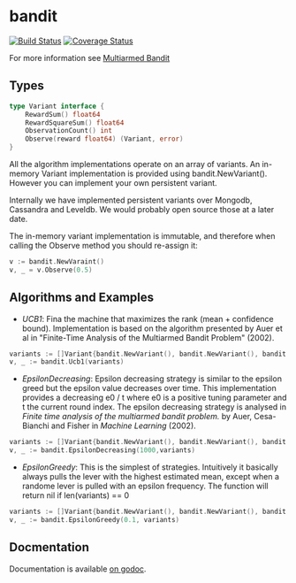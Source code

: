 bandit
======
[![Build Status](https://travis-ci.org/ghais/bandit.png?branch=master)](https://travis-ci.org/ghais/bandit)
[![Coverage Status](https://coveralls.io/repos/ghais/bandit/badge.png)](https://coveralls.io/r/ghais/bandit)

For more information see [Multiarmed Bandit](http://en.wikipedia.org/wiki/Multi-armed_bandit)

Types
-----
```go
type Variant interface {
    RewardSum() float64 
	RewardSquareSum() float64
	ObservationCount() int
	Observe(reward float64) (Variant, error)
}
```
All the algorithm implementations operate on an array of variants. An in-memory Variant implementation 
is provided using bandit.NewVariant(). However you can implement your own persistent variant. 

Internally we have implemented persistent variants over Mongodb, Cassandra and Leveldb. We would probably open source those at a later date.

The in-memory variant implementation is immutable, and therefore when calling the Observe method
you should re-assign it:
```go
v := bandit.NewVaraint()
v, _ = v.Observe(0.5)
```

Algorithms and Examples
----------
* *UCB1*:
Fina the machine that maximizes the rank (mean + confidence bound).
Implementation is based on the algorithm presented by Auer et al in
"Finite-Time Analysis of the Multiarmed Bandit Problem" (2002).
```go
variants := []Variant{bandit.NewVariant(), bandit.NewVariant(), bandit.NewVariant()}
v, _ := bandit.Ucb1(variants)
```

* *EpsilonDecreasing*:
Epsilon decreasing strategy is similar to the epsilon greed but the epsilon value
decreases over time. This implementation provides a decreasing e0 / t  where e0 is a positive tuning
parameter and t the current round index.
The epsilon decreasing strategy is analysed in <i>Finite time analysis of the multiarmed
bandit problem.</i> by Auer, Cesa-Bianchi and Fisher in <i>Machine Learning</i> (2002).
```go
variants := []Variant{bandit.NewVariant(), bandit.NewVariant(), bandit.NewVariant()}
v, _ := bandit.EpsilonDecreasing(1000,variants)
```
* *EpsilonGreedy*:
This is the simplest of strategies. Intuitively it basically always pulls the lever with
the highest estimated mean, except when a randome lever is pulled with an epsilon frequency.
The function will return nil if len(variants) == 0
```go
variants := []Variant{bandit.NewVariant(), bandit.NewVariant(), bandit.NewVariant()}
v, _ := bandit.EpsilonGreedy(0.1, variants)
```

Docmentation
-----------
Documentation is available [on godoc](http://godoc.org/github.com/ghais/bandit).
